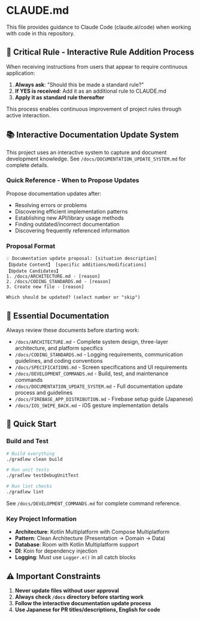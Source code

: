 # CLAUDE.md

This file provides guidance to Claude Code (claude.ai/code) when working with code in this repository.

## 🔨 Critical Rule - Interactive Rule Addition Process

When receiving instructions from users that appear to require continuous application:

1. **Always ask**: "Should this be made a standard rule?"
2. **If YES is received**: Add it as an additional rule to CLAUDE.md
3. **Apply it as standard rule thereafter**

This process enables continuous improvement of project rules through active interaction.

## 📚 Interactive Documentation Update System

This project uses an interactive system to capture and document development knowledge. See `/docs/DOCUMENTATION_UPDATE_SYSTEM.md` for complete details.

### Quick Reference - When to Propose Updates

Propose documentation updates after:
- Resolving errors or problems
- Discovering efficient implementation patterns  
- Establishing new API/library usage methods
- Finding outdated/incorrect documentation
- Discovering frequently referenced information

### Proposal Format
```
💡 Documentation update proposal: [situation description]
【Update Content】 [specific additions/modifications]
【Update Candidates】
1. /docs/ARCHITECTURE.md - [reason]
2. /docs/CODING_STANDARDS.md - [reason]  
3. Create new file - [reason]

Which should be updated? (select number or "skip")
```

## 📖 Essential Documentation

Always review these documents before starting work:

- `/docs/ARCHITECTURE.md` - Complete system design, three-layer architecture, and platform specifics
- `/docs/CODING_STANDARDS.md` - Logging requirements, communication guidelines, and coding conventions
- `/docs/SPECIFICATIONS.md` - Screen specifications and UI requirements
- `/docs/DEVELOPMENT_COMMANDS.md` - Build, test, and maintenance commands
- `/docs/DOCUMENTATION_UPDATE_SYSTEM.md` - Full documentation update process and guidelines
- `/docs/FIREBASE_APP_DISTRIBUTION.md` - Firebase setup guide (Japanese)
- `/docs/IOS_SWIPE_BACK.md` - iOS gesture implementation details

## 🚀 Quick Start

### Build and Test
```bash
# Build everything
./gradlew clean build

# Run unit tests
./gradlew testDebugUnitTest

# Run lint checks
./gradlew lint
```

See `/docs/DEVELOPMENT_COMMANDS.md` for complete command reference.

### Key Project Information

- **Architecture**: Kotlin Multiplatform with Compose Multiplatform
- **Pattern**: Clean Architecture (Presentation → Domain → Data)
- **Database**: Room with Kotlin Multiplatform support
- **DI**: Koin for dependency injection
- **Logging**: Must use `Logger.e()` in all catch blocks

## ⚠️ Important Constraints

1. **Never update files without user approval**
2. **Always check `/docs` directory before starting work**
3. **Follow the interactive documentation update process**
4. **Use Japanese for PR titles/descriptions, English for code**
